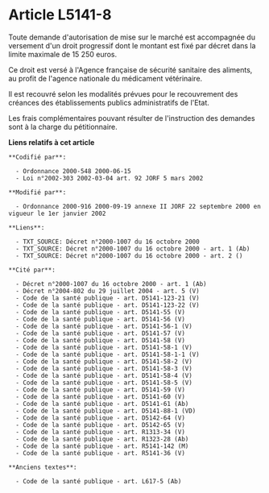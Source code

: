 # Article L5141-8

Toute demande d'autorisation de mise sur le marché est accompagnée du versement d'un droit progressif dont le montant est
fixé par décret dans la limite maximale de 15 250 euros.

Ce droit est versé à l'Agence française de sécurité sanitaire des aliments, au profit de l'agence nationale du médicament
vétérinaire.

Il est recouvré selon les modalités prévues pour le recouvrement des créances des établissements publics administratifs de
l'Etat.

Les frais complémentaires pouvant résulter de l'instruction des demandes sont à la charge du pétitionnaire.

**Liens relatifs à cet article**

	**Codifié par**:

	  - Ordonnance 2000-548 2000-06-15
	  - Loi n°2002-303 2002-03-04 art. 92 JORF 5 mars 2002

	**Modifié par**:

	  - Ordonnance 2000-916 2000-09-19 annexe II JORF 22 septembre 2000 en vigueur le 1er janvier 2002

	**Liens**:

	  - TXT_SOURCE: Décret n°2000-1007 du 16 octobre 2000
	  - TXT_SOURCE: Décret n°2000-1007 du 16 octobre 2000 - art. 1 (Ab)
	  - TXT_SOURCE: Décret n°2000-1007 du 16 octobre 2000 - art. 2 ()

	**Cité par**:

	  - Décret n°2000-1007 du 16 octobre 2000 - art. 1 (Ab)
	  - Décret n°2004-802 du 29 juillet 2004 - art. 5 (V)
	  - Code de la santé publique - art. D5141-123-21 (V)
	  - Code de la santé publique - art. D5141-123-22 (V)
	  - Code de la santé publique - art. D5141-55 (V)
	  - Code de la santé publique - art. D5141-56 (V)
	  - Code de la santé publique - art. D5141-56-1 (V)
	  - Code de la santé publique - art. D5141-57 (V)
	  - Code de la santé publique - art. D5141-58 (V)
	  - Code de la santé publique - art. D5141-58-1 (V)
	  - Code de la santé publique - art. D5141-58-1-1 (V)
	  - Code de la santé publique - art. D5141-58-2 (V)
	  - Code de la santé publique - art. D5141-58-3 (V)
	  - Code de la santé publique - art. D5141-58-4 (V)
	  - Code de la santé publique - art. D5141-58-5 (V)
	  - Code de la santé publique - art. D5141-59 (V)
	  - Code de la santé publique - art. D5141-60 (V)
	  - Code de la santé publique - art. D5141-61 (Ab)
	  - Code de la santé publique - art. D5141-88-1 (VD)
	  - Code de la santé publique - art. D5142-64 (V)
	  - Code de la santé publique - art. D5142-65 (V)
	  - Code de la santé publique - art. R1313-34 (V)
	  - Code de la santé publique - art. R1323-28 (Ab)
	  - Code de la santé publique - art. R5141-142 (M)
	  - Code de la santé publique - art. R5141-36 (V)

	**Anciens textes**:

	  - Code de la santé publique - art. L617-5 (Ab)
